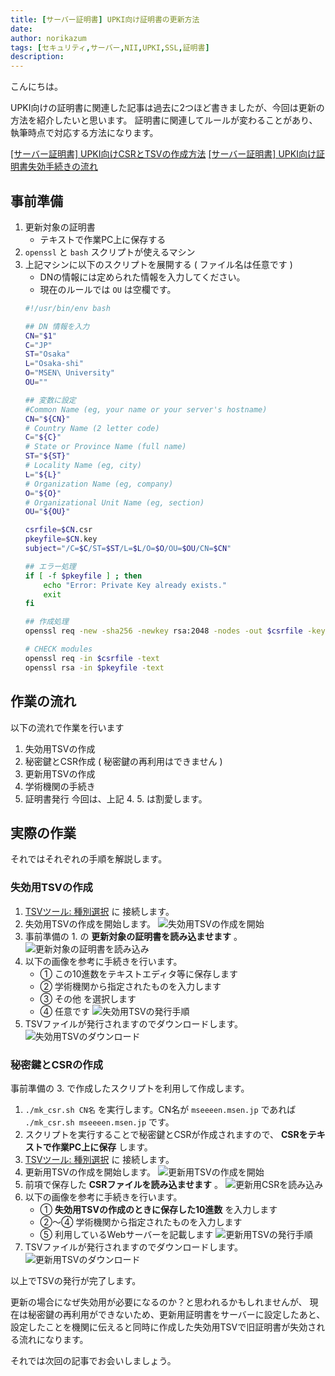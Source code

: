 ```yaml
---
title: [サーバー証明書] UPKI向け証明書の更新方法
date: 
author: norikazum
tags: [セキュリティ,サーバー,NII,UPKI,SSL,証明書]
description: 
---
```


こんにちは。

UPKI向けの証明書に関連した記事は過去に2つほど書きましたが、今回は更新の方法を紹介したいと思います。
証明書に関連してルールが変わることがあり、執筆時点で対応する方法になります。

[\[サーバー証明書\] UPKI向けCSRとTSVの作成方法](https://mseeeen.msen.jp/how-to-create-csr-and-tsv-for-upki/)
[\[サーバー証明書\] UPKI向け証明書失効手続きの流れ](https://mseeeen.msen.jp/flow-of-certificate-revocation-procedure-of-upki/)


## 事前準備
1. 更新対象の証明書
    - テキストで作業PC上に保存する
1. `openssl` と `bash` スクリプトが使えるマシン
1. 上記マシンに以下のスクリプトを展開する ( ファイル名は任意です )
    - DNの情報には定められた情報を入力してください。
    - 現在のルールでは `OU` は空欄です。
    ```bash:mk_csr.sh
    #!/usr/bin/env bash
    
    ## DN 情報を入力
    CN="$1"
    C="JP"
    ST="Osaka"
    L="Osaka-shi"
    O="MSEN\ University"
    OU=""
    
    ## 変数に設定
    #Common Name (eg, your name or your server's hostname)
    CN="${CN}"
    # Country Name (2 letter code)
    C="${C}"
    # State or Province Name (full name)
    ST="${ST}"
    # Locality Name (eg, city)
    L="${L}"
    # Organization Name (eg, company)
    O="${O}"
    # Organizational Unit Name (eg, section)
    OU="${OU}"
    
    csrfile=$CN.csr
    pkeyfile=$CN.key
    subject="/C=$C/ST=$ST/L=$L/O=$O/OU=$OU/CN=$CN"
    
    ## エラー処理
    if [ -f $pkeyfile ] ; then
        echo "Error: Private Key already exists."
        exit
    fi
    
    ## 作成処理
    openssl req -new -sha256 -newkey rsa:2048 -nodes -out $csrfile -keyout $pkeyfile -subj "$subject"
    
    # CHECK modules
    openssl req -in $csrfile -text
    openssl rsa -in $pkeyfile -text
    ```

## 作業の流れ
以下の流れで作業を行います
1. 失効用TSVの作成
1. 秘密鍵とCSR作成 ( 秘密鍵の再利用はできません )
1. 更新用TSVの作成
1. 学術機関の手続き
1. 証明書発行
今回は、上記 4. 5. は割愛します。

## 実際の作業
それではそれぞれの手順を解説します。

### 失効用TSVの作成
1. [TSVツール: 種別選択](https://certs.nii.ac.jp/tsv-tool/create/) に 接続します。
1. 失効用TSVの作成を開始します。
    ![失効用TSVの作成を開始](images/2023-01-23_23h39_01.png "失効用TSVの作成を開始")
1. 事前準備の 1. の **更新対象の証明書を読み込ませます** 。
    ![更新対象の証明書を読み込み](images/2023-01-23_23h52_33.png "更新対象の証明書を読み込み")
1. 以下の画像を参考に手続きを行います。
    - ① この10進数をテキストエディタ等に保存します
    - ② 学術機関から指定されたものを入力します
    - ③ その他 を選択します
    - ④ 任意です
    ![失効用TSVの発行手順](images/2023-01-23_23h51_21.png "失効用TSVの発行手順")
1. TSVファイルが発行されますのでダウンロードします。
    ![失効用TSVのダウンロード](images/2023-01-23_23h51_38.png "失効用TSVのダウンロード")

### 秘密鍵とCSRの作成
事前準備の 3. で作成したスクリプトを利用して作成します。
1. `./mk_csr.sh CN名` を実行します。CN名が `mseeeen.msen.jp` であれば `./mk_csr.sh mseeeen.msen.jp` です。
1. スクリプトを実行することで秘密鍵とCSRが作成されますので、 **CSRをテキストで作業PC上に保存** します。
1. [TSVツール: 種別選択](https://certs.nii.ac.jp/tsv-tool/create/) に 接続します。
1. 更新用TSVの作成を開始します。
    ![更新用TSVの作成を開始](images/2023-01-24_00h09_18.png "更新用TSVの作成を開始")
1. 前項で保存した **CSRファイルを読み込ませます** 。
    ![更新用CSRを読み込み](images/2023-01-24_00h10_35.png "更新用CSRを読み込み")
1. 以下の画像を参考に手続きを行います。
    - ① **失効用TSVの作成のときに保存した10進数** を入力します
    - ②～④ 学術機関から指定されたものを入力します
    - ⑤ 利用しているWebサーバーを記載します
    ![更新用TSVの発行手順](images/2023-01-24_00h13_47.png "更新用TSVの発行手順")
1. TSVファイルが発行されますのでダウンロードします。
    ![更新用TSVのダウンロード](images/2023-01-24_00h14_05.png "更新用TSVのダウンロード")

以上でTSVの発行が完了します。

更新の場合になぜ失効用が必要になるのか？と思われるかもしれませんが、
現在は秘密鍵の再利用ができないため、更新用証明書をサーバーに設定したあと、
設定したことを機関に伝えると同時に作成した失効用TSVで旧証明書が失効される流れになります。

それでは次回の記事でお会いしましょう。
